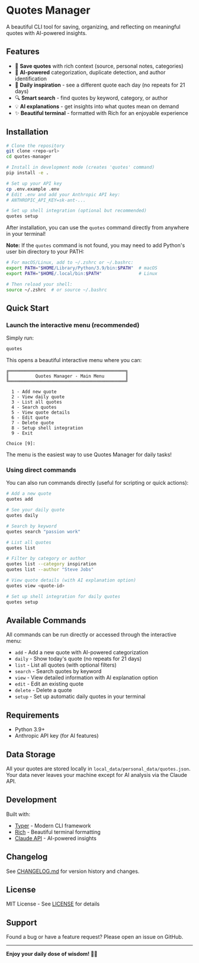 # Quotes Manager

A beautiful CLI tool for saving, organizing, and reflecting on meaningful quotes with AI-powered insights.

## Features

- 💾 **Save quotes** with rich context (source, personal notes, categories)
- 🤖 **AI-powered** categorization, duplicate detection, and author identification
- 📅 **Daily inspiration** - see a different quote each day (no repeats for 21 days)
- 🔍 **Smart search** - find quotes by keyword, category, or author
- 💡 **AI explanations** - get insights into what quotes mean on demand
- ✨ **Beautiful terminal** - formatted with Rich for an enjoyable experience

## Installation

```bash
# Clone the repository
git clone <repo-url>
cd quotes-manager

# Install in development mode (creates 'quotes' command)
pip install -e .

# Set up your API key
cp .env.example .env
# Edit .env and add your Anthropic API key:
# ANTHROPIC_API_KEY=sk-ant-...

# Set up shell integration (optional but recommended)
quotes setup
```

After installation, you can use the `quotes` command directly from anywhere in your terminal!

**Note:** If the `quotes` command is not found, you may need to add Python's user bin directory to your PATH:

```bash
# For macOS/Linux, add to ~/.zshrc or ~/.bashrc:
export PATH="$HOME/Library/Python/3.9/bin:$PATH"  # macOS
export PATH="$HOME/.local/bin:$PATH"              # Linux

# Then reload your shell:
source ~/.zshrc  # or source ~/.bashrc
```

## Quick Start

### Launch the interactive menu (recommended)

Simply run:

```bash
quotes
```

This opens a beautiful interactive menu where you can:

```
╔════════════════════════════════════════════╗
║          Quotes Manager - Main Menu        ║
╚════════════════════════════════════════════╝

  1 - Add new quote
  2 - View daily quote
  3 - List all quotes
  4 - Search quotes
  5 - View quote details
  6 - Edit quote
  7 - Delete quote
  8 - Setup shell integration
  9 - Exit

Choice [9]:
```

The menu is the easiest way to use Quotes Manager for daily tasks!

### Using direct commands

You can also run commands directly (useful for scripting or quick actions):

```bash
# Add a new quote
quotes add

# See your daily quote
quotes daily

# Search by keyword
quotes search "passion work"

# List all quotes
quotes list

# Filter by category or author
quotes list --category inspiration
quotes list --author "Steve Jobs"

# View quote details (with AI explanation option)
quotes view <quote-id>

# Set up shell integration for daily quotes
quotes setup
```

## Available Commands

All commands can be run directly or accessed through the interactive menu:

- `add` - Add a new quote with AI-powered categorization
- `daily` - Show today's quote (no repeats for 21 days)
- `list` - List all quotes (with optional filters)
- `search` - Search quotes by keyword
- `view` - View detailed information with AI explanation option
- `edit` - Edit an existing quote
- `delete` - Delete a quote
- `setup` - Set up automatic daily quotes in your terminal

## Requirements

- Python 3.9+
- Anthropic API key (for AI features)

## Data Storage

All your quotes are stored locally in `local_data/personal_data/quotes.json`. Your data never leaves your machine except for AI analysis via the Claude API.

## Development

Built with:
- [Typer](https://typer.tiangolo.com/) - Modern CLI framework
- [Rich](https://rich.readthedocs.io/) - Beautiful terminal formatting
- [Claude API](https://docs.anthropic.com/) - AI-powered insights

## Changelog

See [CHANGELOG.md](CHANGELOG.md) for version history and changes.

## License

MIT License - See [LICENSE](LICENSE) for details

## Support

Found a bug or have a feature request? Please open an issue on GitHub.

---

**Enjoy your daily dose of wisdom! 📖✨**
